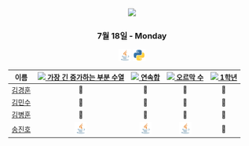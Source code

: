 <div align="center">
  <h3><img src="https://images.velog.io/images/kyle/post/b43968c8-412e-4bad-9e02-805bd14d5445/what-is-an-algorithm.png" height="300"/></h3>

  ### <center>**7월 18일 - Monday**</center>
  <!--Java-->
  <img src="https://raw.githubusercontent.com/vscode-icons/vscode-icons/master/icons/file_type_jar.svg" height="25"/>
  <!--Python-->
  <img src="https://raw.githubusercontent.com/vscode-icons/vscode-icons/master/icons/file_type_python.svg" height="25"/>

  <!--문제를 풀었으면 위의 아이콘을 복사해서 붙여넣기-->
  <!--링크 삽입할 때 Forked Repo(개인 저장소)가 아닌 Remote Repo(원본 저장소) 주소를 붙여넣을 것-->
  |이름|[<img src="https://d2gd6pc034wcta.cloudfront.net/tier/9.svg" height="12"> 가장 긴 증가하는 부분 수열](https://www.acmicpc.net/problem/11053)|[<img src="https://d2gd6pc034wcta.cloudfront.net/tier/9.svg" height="12"> 연속합](https://www.acmicpc.net/problem/1912)|[<img src="https://d2gd6pc034wcta.cloudfront.net/tier/10.svg" height="12"> 오르막 수](https://www.acmicpc.net/problem/11057)|[<img src="https://d2gd6pc034wcta.cloudfront.net/tier/11.svg" height="12"> 1학년](https://www.acmicpc.net/problem/5557)|
  |:---:|:---:|:---:|:---:|:---:|
  |[김경훈](https://github.com/khoon-git)|🧠|🧠|🧠|🧠|
  |[김민수](https://github.com/Minsu9130)|🧠|🧠|🧠|🧠|
  |[김병훈](https://github.com/hunibottle)|🧠|🧠|🧠|🧠|
  |[송진호](https://github.com/sth4881)|[<img src="https://raw.githubusercontent.com/vscode-icons/vscode-icons/master/icons/file_type_jar.svg" height="25"/>](./BOJ11053_JH.md)|[<img src="https://raw.githubusercontent.com/vscode-icons/vscode-icons/master/icons/file_type_jar.svg" height="25"/>](BOJ1912_JH.md)|[<img src="https://raw.githubusercontent.com/vscode-icons/vscode-icons/master/icons/file_type_jar.svg" height="25"/>](./BOJ11057_JH.md)|🧠|